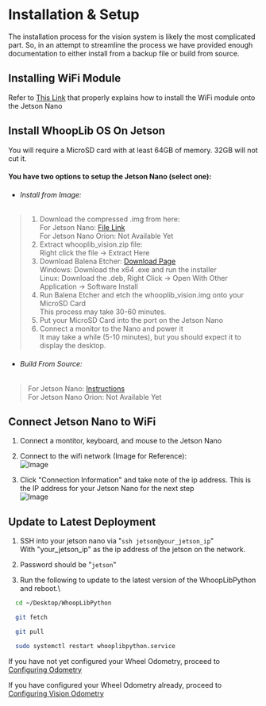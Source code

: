 
# Installation & Setup

The installation process for the vision system is likely the most complicated part. So, in an attempt to streamline the process
we have provided enough documentation to either install from a backup file or build from source.

## Installing WiFi Module

Refer to [This Link](https://kb.vex.com/hc/en-us/articles/360048489132-Installing-the-Intel-Dual-Band-Wi-Fi-and-Antennas-for-VEX-AI) that
properly explains how to install the WiFi module onto the Jetson Nano

## Install WhoopLib OS On Jetson

You will require a MicroSD card with at least 64GB of memory. 32GB will not cut it.

#### You have two options to setup the Jetson Nano (select one):

- ###### Install from Image:
> 1. Download the compressed .img from here:\
> For Jetson Nano: [File Link](https://drive.google.com/file/d/1dwa_KmGzVp8BOQCDQ5cHc-nW-zZzIjw9/view?usp=sharing)\
> For Jetson Nano Orion: Not Available Yet
> 2. Extract whooplib_vision.zip file:\
> Right click the file -> Extract Here
> 3. Download Balena Etcher: [Download Page](https://github.com/balena-io/etcher/releases/)\
> Windows: Download the x64 .exe and run the installer\
> Linux: Download the .deb, Right Click -> Open With Other Application -> Software Install
> 4. Run Balena Etcher and etch the whooplib_vision.img onto your MicroSD Card\
> This process may take 30-60 minutes.
> 5. Put your MicroSD Card into the port on the Jetson Nano
> 6. Connect a monitor to the Nano and power it\
> It may take a while (5-10 minutes), but you should expect it to display the desktop.

- ###### Build From Source:
> For Jetson Nano: [Instructions](https://docs.google.com/document/d/1R466WGGEFfLnCq74Ui_tFQveaQ1RHnSQTE2j4t9e8I4/edit?usp=sharing)\
> For Jetson Nano Orion: Not Available Yet

## Connect Jetson Nano to WiFi

1. Connect a montitor, keyboard, and mouse to the Jetson Nano

2. Connect to the wifi network (Image for Reference):\
![Image](../images/JetsonWifi.png)

3. Click "Connection Information" and take note of the ip address. This is the IP address for your Jetson Nano for the next step\
![Image](../images/LocalIP.png)


## Update to Latest Deployment

1. SSH into your jetson nano via "```ssh jetson@your_jetson_ip```"\
With "your_jetson_ip" as the ip address of the jetson on the network.

2. Password should be "```jetson```"

3. Run the following to update to the latest version of the WhoopLibPython and reboot.\
```bash
  cd ~/Desktop/WhoopLibPython

  git fetch

  git pull

  sudo systemctl restart whooplibpython.service
```

If you have not yet configured your Wheel Odometry, proceed to [Configuring Odometry](ConfiguringOdometry/README.md)

If you have configured your Wheel Odometry already, proceed to [Configuring Vision Odometry](ConfiguringVisionOdom/README.md)

